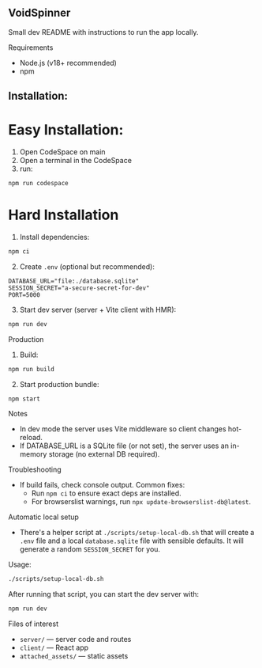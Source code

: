 ## VoidSpinner

Small dev README with instructions to run the app locally.

Requirements
- Node.js (v18+ recommended)
- npm

## Installation:
# Easy Installation:
1. Open CodeSpace on main
2. Open a terminal in the CodeSpace
3. run:
```bash
npm run codespace
```
# Hard Installation 
1. Install dependencies:
```bash
npm ci
```

2. Create `.env` (optional but recommended):
```text
DATABASE_URL="file:./database.sqlite"
SESSION_SECRET="a-secure-secret-for-dev"
PORT=5000
```

3. Start dev server (server + Vite client with HMR):
```bash
npm run dev
```

Production
1. Build:
```bash
npm run build
```

2. Start production bundle:
```bash
npm start
```

Notes
- In dev mode the server uses Vite middleware so client changes hot-reload.
- If DATABASE_URL is a SQLite file (or not set), the server uses an in-memory storage (no external DB required).

Troubleshooting
- If build fails, check console output. Common fixes:
  - Run `npm ci` to ensure exact deps are installed.
  - For browserslist warnings, run `npx update-browserslist-db@latest`.

Automatic local setup
- There's a helper script at `./scripts/setup-local-db.sh` that will create a `.env` file and a local `database.sqlite` file with sensible defaults. It will generate a random `SESSION_SECRET` for you.

Usage:
```bash
./scripts/setup-local-db.sh
```

After running that script, you can start the dev server with:
```bash
npm run dev
```

Files of interest
- `server/` — server code and routes
- `client/` — React app
- `attached_assets/` — static assets
